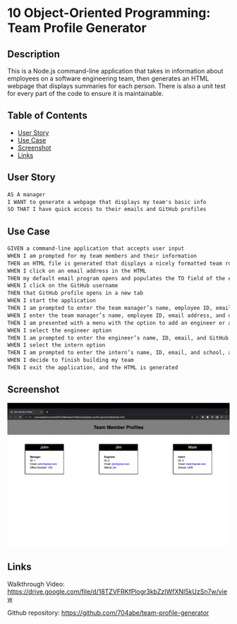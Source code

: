 # 10 Object-Oriented Programming: Team Profile Generator

## Description

This is a Node.js command-line application that takes in information about employees on a software engineering team, then generates an HTML webpage that displays summaries for each person. There is also a unit test for every part of the code to ensure it is maintainable.

## Table of Contents

- [User Story](#user-story)
- [Use Case](#use-case)
- [Screenshot](#screenshot)
- [Links](#links)

## User Story

```md
AS A manager
I WANT to generate a webpage that displays my team's basic info
SO THAT I have quick access to their emails and GitHub profiles
```

## Use Case

```md
GIVEN a command-line application that accepts user input
WHEN I am prompted for my team members and their information
THEN an HTML file is generated that displays a nicely formatted team roster based on user input
WHEN I click on an email address in the HTML
THEN my default email program opens and populates the TO field of the email with the address
WHEN I click on the GitHub username
THEN that GitHub profile opens in a new tab
WHEN I start the application
THEN I am prompted to enter the team manager’s name, employee ID, email address, and office number
WHEN I enter the team manager’s name, employee ID, email address, and office number
THEN I am presented with a menu with the option to add an engineer or an intern or to finish building my team
WHEN I select the engineer option
THEN I am prompted to enter the engineer’s name, ID, email, and GitHub username, and I am taken back to the menu
WHEN I select the intern option
THEN I am prompted to enter the intern’s name, ID, email, and school, and I am taken back to the menu
WHEN I decide to finish building my team
THEN I exit the application, and the HTML is generated
```

## Screenshot

![Generated webpage](./assets/Screen%20Shot%202022-08-29%20at%201.38.36%20PM.png)

## Links 

Walkthrough Video: https://drive.google.com/file/d/18TZVFRKfPlogr3kbZzIWfXNI5kUzSn7w/view

Github repository: https://github.com/704abe/team-profile-generator